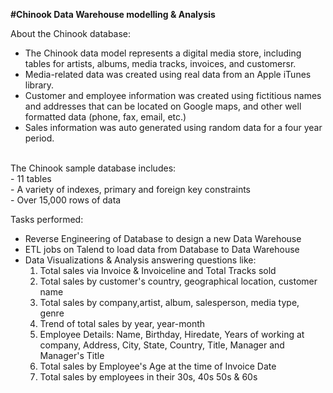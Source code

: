 <b>#Chinook Data Warehouse modelling & Analysis</b>

About the Chinook database:</br> 
 - The Chinook data model represents a digital media store, including tables for artists, albums, media tracks, invoices, and customersr.</br> 
 - Media-related data was created using real data from an Apple iTunes library.</br> 
 - Customer and employee information was created using fictitious names and addresses that can be located on Google maps, and other well formatted data (phone,    fax, email, etc.)</br> 
 - Sales information was auto generated using random data for a four year period.</br> 
</br> 
The Chinook sample database includes:</br> 
 - 11 tables</br> 
 - A variety of indexes, primary and foreign key constraints</br> 
 - Over 15,000 rows of data</br> 

Tasks performed:
- Reverse Engineering of Database to design a new Data Warehouse
- ETL jobs on Talend to load data from Database to Data Warehouse
- Data Visualizations & Analysis answering questions like:
  1. Total sales via Invoice & Invoiceline and Total Tracks sold
  2. Total sales by customer's country, geographical location, customer name
  3. Total sales by company,artist, album, salesperson, media type, genre
  4. Trend of total sales by year, year-month
  5. Employee Details: Name, Birthday, Hiredate, Years of working at company, Address, City, 
     State, Country, Title, Manager and Manager's Title
  6. Total sales by Employee's Age at the time of Invoice Date
  7. Total sales by employees in their 30s, 40s 50s & 60s

